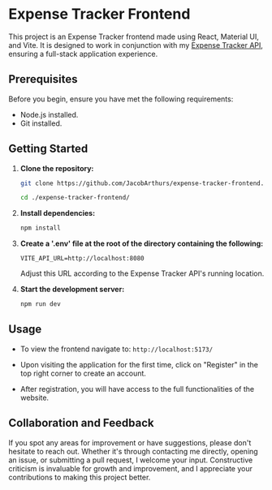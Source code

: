 # Expense Tracker Frontend

This project is an Expense Tracker frontend made using React, Material UI, and Vite. It is designed to work in conjunction with my [Expense Tracker API](https://github.com/JacobArthurs/ExpenseTrackerApi), ensuring a full-stack application experience.

## Prerequisites

Before you begin, ensure you have met the following requirements:

- Node.js installed.
- Git installed.

## Getting Started

1. **Clone the repository:**

   ```bash
   git clone https://github.com/JacobArthurs/expense-tracker-frontend.git
   
   cd ./expense-tracker-frontend/
   ```

2. **Install dependencies:**

   ```bash
   npm install
   ```

3. **Create a '.env' file at the root of the directory containing the following:**

   ```text
   VITE_API_URL=http://localhost:8080
   ```

   Adjust this URL according to the Expense Tracker API's running location.

4. **Start the development server:**

   ```bash
   npm run dev
   ```

## Usage

- To view the frontend navigate to: `http://localhost:5173/`

- Upon visiting the application for the first time, click on "Register" in the top right corner to create an account.

- After registration, you will have access to the full functionalities of the website.

## Collaboration and Feedback

If you spot any areas for improvement or have suggestions, please don't hesitate to reach out. Whether it's through contacting me directly, opening an issue, or submitting a pull request, I welcome your input. Constructive criticism is invaluable for growth and improvement, and I appreciate your contributions to making this project better.
